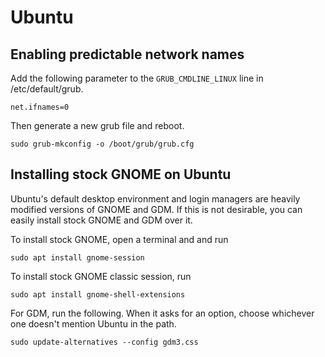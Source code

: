 # Ubuntu

## Enabling predictable network names

Add the following parameter to the `GRUB_CMDLINE_LINUX` line in /etc/default/grub.

`net.ifnames=0`

Then generate a new grub file and reboot.

`sudo grub-mkconfig -o /boot/grub/grub.cfg`

## Installing stock GNOME on Ubuntu

Ubuntu's default desktop environment and login managers are heavily modified versions of GNOME and GDM. If this is not desirable, you can easily install stock GNOME and GDM over it.

To install stock GNOME, open a terminal and and run

`sudo apt install gnome-session`

To install stock GNOME classic session, run

`sudo apt install gnome-shell-extensions`

For GDM, run the following. When it asks for an option, choose whichever one doesn't mention Ubuntu in the path.

`sudo update-alternatives --config gdm3.css`